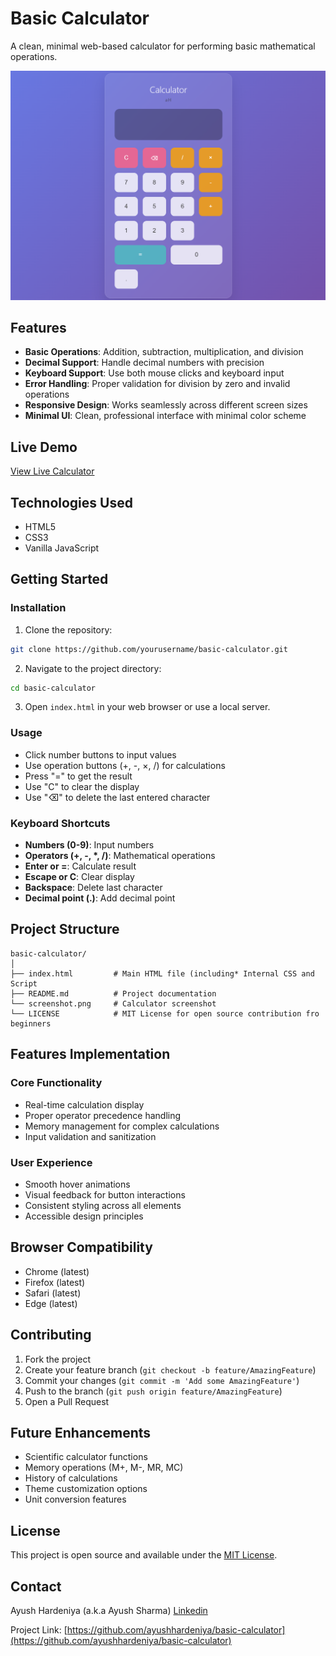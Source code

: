 # Basic Calculator

A clean, minimal web-based calculator for performing basic mathematical operations.

<img src="screenshot.png" />

## Features

- **Basic Operations**: Addition, subtraction, multiplication, and division
- **Decimal Support**: Handle decimal numbers with precision
- **Keyboard Support**: Use both mouse clicks and keyboard input
- **Error Handling**: Proper validation for division by zero and invalid operations
- **Responsive Design**: Works seamlessly across different screen sizes
- **Minimal UI**: Clean, professional interface with minimal color scheme

## Live Demo

[View Live Calculator](https://ayushhardeniya.github.io/basic-calculator)

## Technologies Used

- HTML5
- CSS3
- Vanilla JavaScript

## Getting Started

### Installation

1. Clone the repository:
```bash
git clone https://github.com/yourusername/basic-calculator.git
```

2. Navigate to the project directory:
```bash
cd basic-calculator
```

3. Open `index.html` in your web browser or use a local server.

### Usage

- Click number buttons to input values
- Use operation buttons (+, -, ×, /) for calculations
- Press "=" to get the result
- Use "C" to clear the display
- Use "⌫" to delete the last entered character

### Keyboard Shortcuts

- **Numbers (0-9)**: Input numbers
- **Operators (+, -, *, /)**: Mathematical operations
- **Enter or =**: Calculate result
- **Escape or C**: Clear display
- **Backspace**: Delete last character
- **Decimal point (.)**: Add decimal point

## Project Structure

```
basic-calculator/
│
├── index.html         # Main HTML file (including* Internal CSS and Script
├── README.md          # Project documentation
└── screenshot.png     # Calculator screenshot
└── LICENSE            # MIT License for open source contribution fro beginners
```

## Features Implementation

### Core Functionality
- Real-time calculation display
- Proper operator precedence handling
- Memory management for complex calculations
- Input validation and sanitization

### User Experience
- Smooth hover animations
- Visual feedback for button interactions
- Consistent styling across all elements
- Accessible design principles

## Browser Compatibility

- Chrome (latest)
- Firefox (latest)
- Safari (latest)
- Edge (latest)

## Contributing

1. Fork the project
2. Create your feature branch (`git checkout -b feature/AmazingFeature`)
3. Commit your changes (`git commit -m 'Add some AmazingFeature'`)
4. Push to the branch (`git push origin feature/AmazingFeature`)
5. Open a Pull Request

## Future Enhancements

- Scientific calculator functions
- Memory operations (M+, M-, MR, MC)
- History of calculations
- Theme customization options
- Unit conversion features

## License

This project is open source and available under the [MIT License](LICENSE).

## Contact

Ayush Hardeniya (a.k.a Ayush Sharma)
[Linkedin](https://linkedin.com/in/ayushhardeniya)

Project Link: [https://github.com/ayushhardeniya/basic-calculator](https://github.com/ayushhardeniya/basic-calculator)
